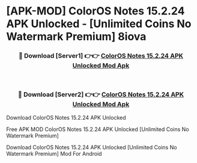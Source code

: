 # [APK-MOD] ColorOS Notes 15.2.24 APK Unlocked - [Unlimited Coins No Watermark Premium] 8iova



<div align="center">
<h3>🔴 Download [Server1] 👉👉 <a href="https://momento.my/?title=ColorOS_Notes_15.2.24_APK_Unlocked">ColorOS Notes 15.2.24 APK Unlocked Mod Apk</a></h3><br>

<h3>🔴 Download [Server2] 👉👉 <a href="https://momento.my/?title=ColorOS_Notes_15.2.24_APK_Unlocked">ColorOS Notes 15.2.24 APK Unlocked Mod Apk</a></h3>
</div>



Download ColorOS Notes 15.2.24 APK Unlocked 

Free APK MOD ColorOS Notes 15.2.24 APK Unlocked [Unlimited Coins No Watermark Premium]

Download ColorOS Notes 15.2.24 APK Unlocked [Unlimited Coins No Watermark Premium] Mod For Android
